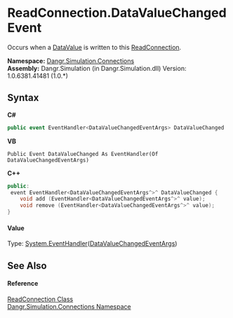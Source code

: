 # ReadConnection.DataValueChanged Event
 

Occurs when a <a href="T_Dangr_Simulation_Types_DataValue">DataValue</a> is written to this <a href="T_Dangr_Simulation_Connections_ReadConnection">ReadConnection</a>.

**Namespace:**&nbsp;<a href="N_Dangr_Simulation_Connections">Dangr.Simulation.Connections</a><br />**Assembly:**&nbsp;Dangr.Simulation (in Dangr.Simulation.dll) Version: 1.0.6381.41481 (1.0.*)

## Syntax

**C#**<br />
``` C#
public event EventHandler<DataValueChangedEventArgs> DataValueChanged
```

**VB**<br />
``` VB
Public Event DataValueChanged As EventHandler(Of DataValueChangedEventArgs)
```

**C++**<br />
``` C++
public:
 event EventHandler<DataValueChangedEventArgs^>^ DataValueChanged {
	void add (EventHandler<DataValueChangedEventArgs^>^ value);
	void remove (EventHandler<DataValueChangedEventArgs^>^ value);
}
```


#### Value
Type: <a href="http://msdn2.microsoft.com/en-us/library/db0etb8x" target="_blank">System.EventHandler</a>(<a href="T_Dangr_Simulation_Types_DataValueChangedEventArgs">DataValueChangedEventArgs</a>)

## See Also


#### Reference
<a href="T_Dangr_Simulation_Connections_ReadConnection">ReadConnection Class</a><br /><a href="N_Dangr_Simulation_Connections">Dangr.Simulation.Connections Namespace</a><br />